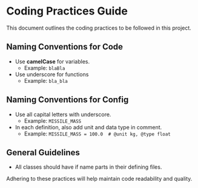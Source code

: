 # Coding Practices Guide

This document outlines the coding practices to be followed in this project.

## Naming Conventions for Code

- Use **camelCase** for variables.
    - Example: `blaBla`
- Use underscore for functions
    - Example: `bla_bla`

## Naming Conventions for Config

- Use all capital letters with underscore.
    - Example: `MISSILE_MASS`
- In each definition, also add unit and data type in comment.
    - Example: `MISSILE_MASS = 100.0  # @unit kg, @type float`

## General Guidelines

- All classes should have if name parts in their defining files.

Adhering to these practices will help maintain code readability and quality.